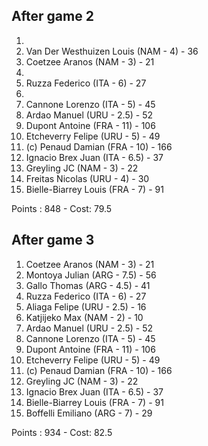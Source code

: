 ## After game 2

1.
2. Van Der Westhuizen Louis (NAM - 4) - 36
3. Coetzee Aranos (NAM - 3) - 21
4.
5. Ruzza Federico (ITA - 6) - 27
6.
7. Cannone Lorenzo (ITA - 5) - 45
8. Ardao Manuel (URU - 2.5) - 52
9. Dupont Antoine (FRA - 11) - 106
10. Etcheverry Felipe (URU - 5) - 49
11. (c) Penaud Damian (FRA - 10) - 166
12. Ignacio Brex Juan (ITA - 6.5) - 37
13. Greyling JC (NAM - 3) - 22
14. Freitas Nicolas (URU - 4) - 30
15. Bielle-Biarrey Louis (FRA - 7) - 91

Points : 848 - Cost: 79.5

## After game 3

1.  Coetzee Aranos (NAM - 3) - 21
2.  Montoya Julian (ARG - 7.5) - 56
3.  Gallo Thomas (ARG - 4.5) - 41
4.  Ruzza Federico (ITA - 6) - 27
5.  Aliaga Felipe (URU - 2.5) - 16
6.  Katjijeko Max (NAM - 2) - 10
7.  Ardao Manuel (URU - 2.5) - 52
8.  Cannone Lorenzo (ITA - 5) - 45
9.  Dupont Antoine (FRA - 11) - 106
10. Etcheverry Felipe (URU - 5) - 49
11. (c) Penaud Damian (FRA - 10) - 166
12. Greyling JC (NAM - 3) - 22
13. Ignacio Brex Juan (ITA - 6.5) - 37
14. Bielle-Biarrey Louis (FRA - 7) - 91
15. Boffelli Emiliano (ARG - 7) - 29

Points : 934 - Cost: 82.5

